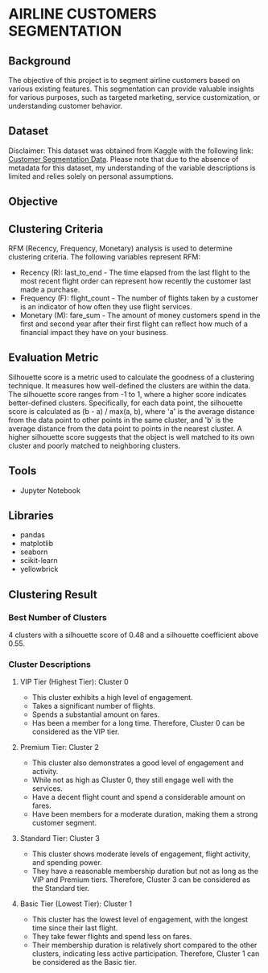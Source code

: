 # AIRLINE CUSTOMERS SEGMENTATION

## Background 
The objective of this project is to segment airline customers based on various existing features. This segmentation can provide valuable insights for various purposes, such as targeted marketing, service customization, or understanding customer behavior.

## Dataset
Disclaimer: This dataset was obtained from Kaggle with the following link: [Customer Segmentation Data](https://www.kaggle.com/competitions/sa-customer-segmentation/data).
Please note that due to the absence of metadata for this dataset, my understanding of the variable descriptions is limited and relies solely on personal assumptions.

## Objective

## Clustering Criteria
RFM (Recency, Frequency, Monetary) analysis is used to determine clustering criteria.
The following variables represent RFM:

- Recency (R): last_to_end - The time elapsed from the last flight to the most recent flight order can represent how recently the customer last made a purchase.
- Frequency (F): flight_count - The number of flights taken by a customer is an indicator of how often they use flight services.
- Monetary (M): fare_sum - The amount of money customers spend in the first and second year after their first flight can reflect how much of a financial impact they have on your business.

## Evaluation Metric
Silhouette score is a metric used to calculate the goodness of a clustering technique. It measures how well-defined the clusters are within the data. The silhouette score ranges from -1 to 1, where a higher score indicates better-defined clusters. Specifically, for each data point, the silhouette score is calculated as (b - a) / max(a, b), where 'a' is the average distance from the data point to other points in the same cluster, and 'b' is the average distance from the data point to points in the nearest cluster. A higher silhouette score suggests that the object is well matched to its own cluster and poorly matched to neighboring clusters.

## Tools
- Jupyter Notebook

## Libraries
- pandas
- matplotlib
- seaborn
- scikit-learn
- yellowbrick

## Clustering Result
### Best Number of Clusters
4 clusters with a silhouette score of 0.48 and a silhouette coefficient above 0.55.

### Cluster Descriptions
1. VIP Tier (Highest Tier): Cluster 0
   - This cluster exhibits a high level of engagement.
   - Takes a significant number of flights.
   - Spends a substantial amount on fares.
   - Has been a member for a long time.
   Therefore, Cluster 0 can be considered as the VIP tier.

2. Premium Tier: Cluster 2
   - This cluster also demonstrates a good level of engagement and activity.
   - While not as high as Cluster 0, they still engage well with the services.
   - Have a decent flight count and spend a considerable amount on fares.
   - Have been members for a moderate duration, making them a strong customer segment.

3. Standard Tier: Cluster 3
   - This cluster shows moderate levels of engagement, flight activity, and spending power.
   - They have a reasonable membership duration but not as long as the VIP and Premium tiers.
   Therefore, Cluster 3 can be considered as the Standard tier.

4. Basic Tier (Lowest Tier): Cluster 1
   - This cluster has the lowest level of engagement, with the longest time since their last flight.
   - They take fewer flights and spend less on fares.
   - Their membership duration is relatively short compared to the other clusters, indicating less active participation.
   Therefore, Cluster 1 can be considered as the Basic tier.
